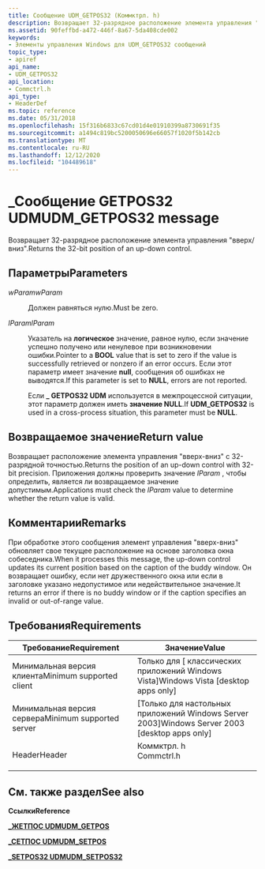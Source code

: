 ```yaml
---
title: Сообщение UDM_GETPOS32 (Коммктрл. h)
description: Возвращает 32-разрядное расположение элемента управления "вверх/вниз".
ms.assetid: 90feffbd-a472-446f-8a67-5da408cde002
keywords:
- Элементы управления Windows для UDM_GETPOS32 сообщений
topic_type:
- apiref
api_name:
- UDM_GETPOS32
api_location:
- Commctrl.h
api_type:
- HeaderDef
ms.topic: reference
ms.date: 05/31/2018
ms.openlocfilehash: 15f316b6833c67cd01d4e01910399a8730691f35
ms.sourcegitcommit: a1494c819bc5200050696e66057f1020f5b142cb
ms.translationtype: MT
ms.contentlocale: ru-RU
ms.lasthandoff: 12/12/2020
ms.locfileid: "104489618"
---
```

# <a name="udm_getpos32-message"></a><span data-ttu-id="19213-104">\_Сообщение GETPOS32 UDM</span><span class="sxs-lookup"><span data-stu-id="19213-104">UDM\_GETPOS32 message</span></span>

<span data-ttu-id="19213-105">Возвращает 32-разрядное расположение элемента управления "вверх/вниз".</span><span class="sxs-lookup"><span data-stu-id="19213-105">Returns the 32-bit position of an up-down control.</span></span>

## <a name="parameters"></a><span data-ttu-id="19213-106">Параметры</span><span class="sxs-lookup"><span data-stu-id="19213-106">Parameters</span></span>

<dl> <dt>

<span data-ttu-id="19213-107">*wParam*</span><span class="sxs-lookup"><span data-stu-id="19213-107">*wParam*</span></span> 
</dt> <dd>

<span data-ttu-id="19213-108">Должен равняться нулю.</span><span class="sxs-lookup"><span data-stu-id="19213-108">Must be zero.</span></span>

</dd> <dt>

<span data-ttu-id="19213-109">*lParam*</span><span class="sxs-lookup"><span data-stu-id="19213-109">*lParam*</span></span> 
</dt> <dd>

<span data-ttu-id="19213-110">Указатель на **логическое** значение, равное нулю, если значение успешно получено или ненулевое при возникновении ошибки.</span><span class="sxs-lookup"><span data-stu-id="19213-110">Pointer to a **BOOL** value that is set to zero if the value is successfully retrieved or nonzero if an error occurs.</span></span> <span data-ttu-id="19213-111">Если этот параметр имеет значение **null**, сообщения об ошибках не выводятся.</span><span class="sxs-lookup"><span data-stu-id="19213-111">If this parameter is set to **NULL**, errors are not reported.</span></span>

<span data-ttu-id="19213-112">Если **\_ GETPOS32 UDM** используется в межпроцессной ситуации, этот параметр должен иметь **значение NULL**.</span><span class="sxs-lookup"><span data-stu-id="19213-112">If **UDM\_GETPOS32** is used in a cross-process situation, this parameter must be **NULL**.</span></span>

</dd> </dl>

## <a name="return-value"></a><span data-ttu-id="19213-113">Возвращаемое значение</span><span class="sxs-lookup"><span data-stu-id="19213-113">Return value</span></span>

<span data-ttu-id="19213-114">Возвращает расположение элемента управления "вверх-вниз" с 32-разрядной точностью.</span><span class="sxs-lookup"><span data-stu-id="19213-114">Returns the position of an up-down control with 32-bit precision.</span></span> <span data-ttu-id="19213-115">Приложения должны проверить значение *lParam* , чтобы определить, является ли возвращаемое значение допустимым.</span><span class="sxs-lookup"><span data-stu-id="19213-115">Applications must check the *lParam* value to determine whether the return value is valid.</span></span>

## <a name="remarks"></a><span data-ttu-id="19213-116">Комментарии</span><span class="sxs-lookup"><span data-stu-id="19213-116">Remarks</span></span>

<span data-ttu-id="19213-117">При обработке этого сообщения элемент управления "вверх-вниз" обновляет свое текущее расположение на основе заголовка окна собеседника.</span><span class="sxs-lookup"><span data-stu-id="19213-117">When it processes this message, the up-down control updates its current position based on the caption of the buddy window.</span></span> <span data-ttu-id="19213-118">Он возвращает ошибку, если нет дружественного окна или если в заголовке указано недопустимое или недействительное значение.</span><span class="sxs-lookup"><span data-stu-id="19213-118">It returns an error if there is no buddy window or if the caption specifies an invalid or out-of-range value.</span></span>

## <a name="requirements"></a><span data-ttu-id="19213-119">Требования</span><span class="sxs-lookup"><span data-stu-id="19213-119">Requirements</span></span>



| <span data-ttu-id="19213-120">Требование</span><span class="sxs-lookup"><span data-stu-id="19213-120">Requirement</span></span> | <span data-ttu-id="19213-121">Значение</span><span class="sxs-lookup"><span data-stu-id="19213-121">Value</span></span> |
|-------------------------------------|---------------------------------------------------------------------------------------|
| <span data-ttu-id="19213-122">Минимальная версия клиента</span><span class="sxs-lookup"><span data-stu-id="19213-122">Minimum supported client</span></span><br/> | <span data-ttu-id="19213-123">Только для \[ классических приложений Windows Vista\]</span><span class="sxs-lookup"><span data-stu-id="19213-123">Windows Vista \[desktop apps only\]</span></span><br/>                                        |
| <span data-ttu-id="19213-124">Минимальная версия сервера</span><span class="sxs-lookup"><span data-stu-id="19213-124">Minimum supported server</span></span><br/> | <span data-ttu-id="19213-125">\[Только для настольных приложений Windows Server 2003\]</span><span class="sxs-lookup"><span data-stu-id="19213-125">Windows Server 2003 \[desktop apps only\]</span></span><br/>                                  |
| <span data-ttu-id="19213-126">Header</span><span class="sxs-lookup"><span data-stu-id="19213-126">Header</span></span><br/>                   | <dl> <span data-ttu-id="19213-127"><dt>Коммктрл. h</dt></span><span class="sxs-lookup"><span data-stu-id="19213-127"><dt>Commctrl.h</dt></span></span> </dl> |



## <a name="see-also"></a><span data-ttu-id="19213-128">См. также раздел</span><span class="sxs-lookup"><span data-stu-id="19213-128">See also</span></span>

<dl> <dt>

<span data-ttu-id="19213-129">**Ссылки**</span><span class="sxs-lookup"><span data-stu-id="19213-129">**Reference**</span></span>
</dt> <dt>

[<span data-ttu-id="19213-130">**\_ЖЕТПОС UDM**</span><span class="sxs-lookup"><span data-stu-id="19213-130">**UDM\_GETPOS**</span></span>](udm-getpos.md)
</dt> <dt>

[<span data-ttu-id="19213-131">**\_СЕТПОС UDM**</span><span class="sxs-lookup"><span data-stu-id="19213-131">**UDM\_SETPOS**</span></span>](udm-setpos.md)
</dt> <dt>

[<span data-ttu-id="19213-132">**\_SETPOS32 UDM**</span><span class="sxs-lookup"><span data-stu-id="19213-132">**UDM\_SETPOS32**</span></span>](udm-setpos32.md)
</dt> </dl>

 

 





